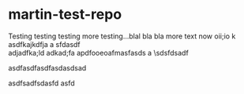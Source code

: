 # martin-test-repo

Testing testing testing
more testing...blal bla bla
more text now
oii;io k
asdfkajkdfja
a
sfdasdf\
adjadfka;ld 
adkad;fa
apdfooeoafmasfasds
a
\sdsfdsadf


asdfasdfasdfasdasdsad


asdfsadfsdasfd asfd
